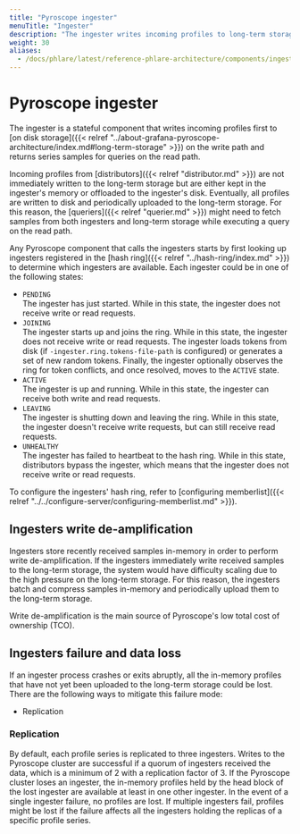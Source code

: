 ```yaml
---
title: "Pyroscope ingester"
menuTitle: "Ingester"
description: "The ingester writes incoming profiles to long-term storage."
weight: 30
aliases:
  - /docs/phlare/latest/reference-phlare-architecture/components/ingester/
---
```


# Pyroscope ingester

The ingester is a stateful component that writes incoming profiles first to [on disk storage]({{< relref "../about-grafana-pyroscope-architecture/index.md#long-term-storage" >}}) on the write path and returns series samples for queries on the read path.

Incoming profiles from [distributors]({{< relref "distributor.md" >}}) are not immediately written to the long-term storage but are either kept in the ingester's memory or offloaded to the ingester's disk.
Eventually, all profiles are written to disk and periodically uploaded to the long-term storage.
For this reason, the [queriers]({{< relref "querier.md" >}}) might need to fetch samples from both ingesters and long-term storage while executing a query on the read path.

Any Pyroscope component that calls the ingesters starts by first looking up ingesters registered in the [hash ring]({{< relref "../hash-ring/index.md" >}}) to determine which ingesters are available.
Each ingester could be in one of the following states:

- `PENDING`<br />
  The ingester has just started. While in this state, the ingester does not receive write or read requests.
- `JOINING`<br />
  The ingester starts up and joins the ring. While in this state, the ingester does not receive write or read requests.
  The ingester loads tokens from disk (if `-ingester.ring.tokens-file-path` is configured) or generates a set of new random tokens.
  Finally, the ingester optionally observes the ring for token conflicts, and once resolved, moves to the `ACTIVE` state.
- `ACTIVE`<br />
  The ingester is up and running. While in this state, the ingester can receive both write and read requests.
- `LEAVING`<br />
  The ingester is shutting down and leaving the ring. While in this state, the ingester doesn't receive write requests, but can still receive read requests.
- `UNHEALTHY`<br />
  The ingester has failed to heartbeat to the hash ring. While in this state, distributors bypass the ingester, which means that the ingester does not receive write or read requests.

To configure the ingesters' hash ring, refer to [configuring memberlist]({{< relref "../../configure-server/configuring-memberlist.md" >}}).

## Ingesters write de-amplification

Ingesters store recently received samples in-memory in order to perform write de-amplification.
If the ingesters immediately write received samples to the long-term storage, the system would have difficulty scaling due to the high pressure on the long-term storage.
For this reason, the ingesters batch and compress samples in-memory and periodically upload them to the long-term storage.

Write de-amplification is the main source of Pyroscope's low total cost of ownership (TCO).

## Ingesters failure and data loss

If an ingester process crashes or exits abruptly, all the in-memory profiles
that have not yet been uploaded to the long-term storage could be lost. There
are the following ways to mitigate this failure mode:

- Replication

### Replication

By default, each profile series is replicated to three ingesters. Writes to the
Pyroscope cluster are successful if a quorum of ingesters received the data, which
is a minimum of 2 with a replication factor of 3. If the Pyroscope cluster loses an
ingester, the in-memory profiles held by the head block of the lost ingester
are available at least in one other ingester. In the event of a single ingester
failure, no profiles are lost. If multiple ingesters fail, profiles might be
lost if the failure affects all the ingesters holding the replicas of a
specific profile series.
